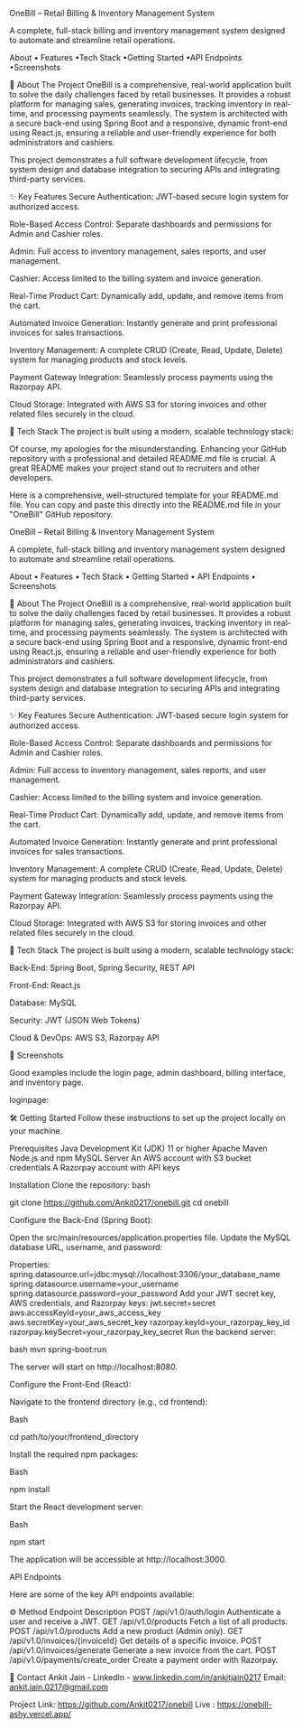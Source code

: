 OneBill – Retail Billing & Inventory Management System

A complete, full-stack billing and inventory management system designed to automate and streamline retail operations.

About • Features •Tech Stack •Getting Started •API Endpoints •Screenshots

📖 About The Project
OneBill is a comprehensive, real-world application built to solve the daily challenges faced by retail businesses. It provides a robust platform for managing sales, generating invoices, tracking inventory in real-time, and processing payments seamlessly. The system is architected with a secure back-end using Spring Boot and a responsive, dynamic front-end using React.js, ensuring a reliable and user-friendly experience for both administrators and cashiers.

This project demonstrates a full software development lifecycle, from system design and database integration to securing APIs and integrating third-party services.

✨ Key Features
Secure Authentication: JWT-based secure login system for authorized access.

Role-Based Access Control: Separate dashboards and permissions for Admin and Cashier roles.

Admin: Full access to inventory management, sales reports, and user management.

Cashier: Access limited to the billing system and invoice generation.

Real-Time Product Cart: Dynamically add, update, and remove items from the cart.

Automated Invoice Generation: Instantly generate and print professional invoices for sales transactions.

Inventory Management: A complete CRUD (Create, Read, Update, Delete) system for managing products and stock levels.

Payment Gateway Integration: Seamlessly process payments using the Razorpay API.

Cloud Storage: Integrated with AWS S3 for storing invoices and other related files securely in the cloud.


🚀 Tech Stack
The project is built using a modern, scalable technology stack:


Of course, my apologies for the misunderstanding. Enhancing your GitHub repository with a professional and detailed README.md file is crucial. A great README makes your project stand out to recruiters and other developers.

Here is a comprehensive, well-structured template for your README.md file. You can copy and paste this directly into the README.md file in your "OneBill" GitHub repository.

OneBill – Retail Billing & Inventory Management System

A complete, full-stack billing and inventory management system designed to automate and streamline retail operations.


About •
Features •
Tech Stack •
Getting Started •
API Endpoints •
Screenshots

📖 About The Project
OneBill is a comprehensive, real-world application built to solve the daily challenges faced by retail businesses. It provides a robust platform for managing sales, generating invoices, tracking inventory in real-time, and processing payments seamlessly. The system is architected with a secure back-end using Spring Boot and a responsive, dynamic front-end using React.js, ensuring a reliable and user-friendly experience for both administrators and cashiers.

This project demonstrates a full software development lifecycle, from system design and database integration to securing APIs and integrating third-party services.

✨ Key Features
Secure Authentication: JWT-based secure login system for authorized access.

Role-Based Access Control: Separate dashboards and permissions for Admin and Cashier roles.

Admin: Full access to inventory management, sales reports, and user management.

Cashier: Access limited to the billing system and invoice generation.

Real-Time Product Cart: Dynamically add, update, and remove items from the cart.

Automated Invoice Generation: Instantly generate and print professional invoices for sales transactions.

Inventory Management: A complete CRUD (Create, Read, Update, Delete) system for managing products and stock levels.

Payment Gateway Integration: Seamlessly process payments using the Razorpay API.

Cloud Storage: Integrated with AWS S3 for storing invoices and other related files securely in the cloud.

🚀 Tech Stack
The project is built using a modern, scalable technology stack:

Back-End: Spring Boot, Spring Security, REST API

Front-End: React.js

Database: MySQL

Security: JWT (JSON Web Tokens)

Cloud & DevOps: AWS S3, Razorpay API


📸 Screenshots

Good examples include the login page, admin dashboard, billing interface, and inventory page.

loginpage:






🛠️ Getting Started
Follow these instructions to set up the project locally on your machine.

Prerequisites
Java Development Kit (JDK) 11 or higher
Apache Maven
Node.js and npm
MySQL Server
An AWS account with S3 bucket credentials
A Razorpay account with API keys

Installation
Clone the repository:
bash

git clone https://github.com/Ankit0217/onebill.git
cd onebill

Configure the Back-End (Spring Boot):

Open the src/main/resources/application.properties file.
Update the MySQL database URL, username, and password:

Properties:
spring.datasource.url=jdbc:mysql://localhost:3306/your_database_name
spring.datasource.username=your_username
spring.datasource.password=your_password
Add your JWT secret key, AWS credentials, and Razorpay keys:
jwt.secret=secret
aws.accessKeyId=your_aws_access_key
aws.secretKey=your_aws_secret_key
razorpay.keyId=your_razorpay_key_id
razorpay.keySecret=your_razorpay_key_secret
Run the backend server:

bash
mvn spring-boot:run

The server will start on http://localhost:8080.

Configure the Front-End (React):

Navigate to the frontend directory (e.g., cd frontend):

Bash

cd path/to/your/frontend_directory

Install the required npm packages:

Bash

npm install

Start the React development server:

Bash

npm start

The application will be accessible at http://localhost:3000.



API Endpoints

Here are some of the key API endpoints available:

⚙️ Method	Endpoint	Description
POST	/api/v1.0/auth/login	Authenticate a user and receive a JWT.
GET	/api/v1.0/products	Fetch a list of all products.
POST	/api/v1.0/products	Add a new product (Admin only).
GET	/api/v1.0/invoices/{invoiceId}	Get details of a specific invoice.
POST	/api/v1.0/invoices/generate	Generate a new invoice from the cart.
POST	/api/v1.0/payments/create_order	Create a payment order with Razorpay.



📧 Contact
Ankit Jain - LinkedIn - www.linkedin.com/in/ankitjain0217
Email: ankit.jain.0217@gmail.com

Project Link: https://github.com/Ankit0217/onebill
Live : https://onebill-ashy.vercel.app/

